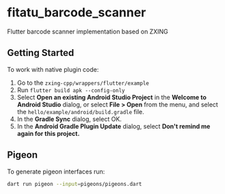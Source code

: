 # fitatu_barcode_scanner

Flutter barcode scanner implementation based on ZXING

## Getting Started

To work with native plugin code:

1. Go to the `zxing-cpp/wrappers/flutter/example`
2. Run `flutter build apk --config-only`
3. Select **Open an existing Android Studio Project** in the **Welcome to Android Studio** dialog, or select **File > Open** from the menu, and select the `hello/example/android/build.gradle` file.
4. In the **Gradle Sync** dialog, select OK.
5. In the **Android Gradle Plugin Update** dialog, select **Don't remind me again for this project.**

## Pigeon

To generate pigeon interfaces run:

```bash
dart run pigeon --input=pigeons/pigeons.dart
```